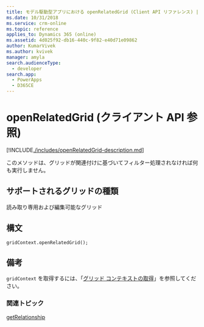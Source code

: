 ```yaml
---
title: モデル駆動型アプリにおける openRelatedGrid (Client API リファレンス) | Microsoft Docs
ms.date: 10/31/2018
ms.service: crm-online
ms.topic: reference
applies_to: Dynamics 365 (online)
ms.assetid: 4d025f92-db16-440c-9f82-e40d71e09862
author: KumarVivek
ms.author: kvivek
manager: amyla
search.audienceType:
  - developer
search.app:
  - PowerApps
  - D365CE
---
```

# <a name="openrelatedgrid-client-api-reference"></a>openRelatedGrid (クライアント API 参照)



[!INCLUDE[./includes/openRelatedGrid-description.md](./includes/openRelatedGrid-description.md)]

このメソッドは、グリッドが関連付けに基づいてフィルター処理されなければ何も実行しません。

## <a name="grid-types-supported"></a>サポートされるグリッドの種類

読み取り専用および編集可能なグリッド

## <a name="syntax"></a>構文

`gridContext.openRelatedGrid();`

## <a name="remarks"></a>備考

`gridContext` を取得するには、「[グリッド コンテキストの取得](../../grids.md#bkmk_gridcontext)」を参照してください。

### <a name="related-topics"></a>関連トピック

[getRelationship](getRelationship.md)

<!-- TODO: 
[Customize entity relationship metadata](../../../../customize-entity-relationship-metadata.md)  -->




